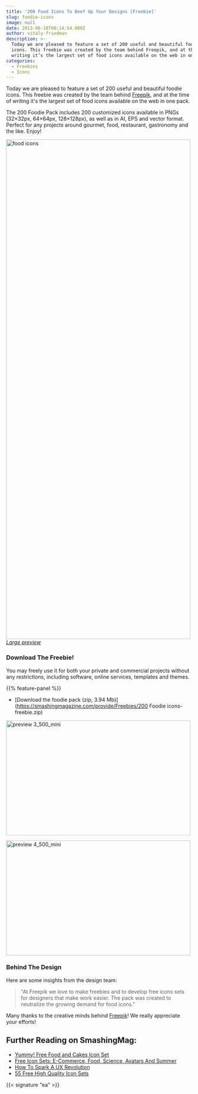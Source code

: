 ```yaml
---
title: '200 Food Icons To Beef Up Your Designs [Freebie]'
slug: foodie-icons
image: null
date: 2013-06-18T00:14:54.000Z
author: vitaly-friedman
description: >-
  Today we are pleased to feature a set of 200 useful and beautiful foodie
  icons. This freebie was created by the team behind Freepik, and at the time of
  writing it’s the largest set of food icons available on the web in one pack.
categories:
  - Freebies
  - Icons
---
```

Today we are pleased to feature a set of 200 useful and beautiful foodie icons. This freebie was created by the team behind <a href="https://www.freepik.com/">Freepik</a>, and at the time of writing it's the largest set of food icons available on the web in one pack.

The 200 Foodie Pack includes 200 customized icons available in PNGs (32×32px, 64×64px, 128×128px), as well as in AI, EPS and vector format. Perfect for any projects around gourmet, food, restaurant, gastronomy and the like. Enjoy!

<a href="https://archive.smashing.media/assets/344dbf88-fdf9-42bb-adb4-46f01eedd629/547171f8-be8b-49e1-837d-6de0e435726f/foodie-icons-new-font-mini.jpg"><img loading="lazy" decoding="async" class="164124 size-full" src="https://archive.smashing.media/assets/344dbf88-fdf9-42bb-adb4-46f01eedd629/a2608174-41a1-4646-b5ad-793c5b121677/foodie-icons-new-font-500-mini.jpg" alt="food icons" width="500" height="1357" /></a><br>
<em><a href="https://archive.smashing.media/assets/344dbf88-fdf9-42bb-adb4-46f01eedd629/547171f8-be8b-49e1-837d-6de0e435726f/foodie-icons-new-font-mini.jpg">Large preview</a></em>

### Download The Freebie!

You may freely use it for both your private and commercial projects without any restrictions, including software, online services, templates and themes.

{{% feature-panel %}}

*   [Download the foodie pack (zip, 3.94 Mb)](https://smashingmagazine.com/provide/Freebies/200 Foodie icons-freebie.zip)

<a href="https://archive.smashing.media/assets/344dbf88-fdf9-42bb-adb4-46f01eedd629/98eb1142-d964-42a4-9e6c-59f7b8fe1d47/preview-3-mini.jpg"><img loading="lazy" decoding="async" class="162857" src="https://archive.smashing.media/assets/344dbf88-fdf9-42bb-adb4-46f01eedd629/29efb0b7-1cac-4dc1-8be7-27e6a7f69721/preview-3-500-mini.jpg" alt="preview 3_500_mini" width="500" height="312" /></a>

<a href="https://archive.smashing.media/assets/344dbf88-fdf9-42bb-adb4-46f01eedd629/230cc658-26e3-4880-9b9f-1fe78bf525d2/preview-4-mini.jpg"><img loading="lazy" decoding="async" class="162869" src="https://archive.smashing.media/assets/344dbf88-fdf9-42bb-adb4-46f01eedd629/f62acb1a-0efb-470c-a038-c0c8431aae0d/preview-4-500-mini.jpg" alt="preview 4_500_mini" width="500" height="312" /></a>

### Behind The Design

Here are some insights from the design team:
<blockquote>"At Freepik we love to make freebies and to develop free icons sets for designers that make work easier. The pack was created to neutralize the growing demand for food icons."</blockquote>

Many thanks to the creative minds behind <a href="https://www.freepik.com/">Freepik</a>! We really appreciate your efforts!

## <span class="rh">Further Reading</span> on SmashingMag:

*   [Yummy! Free Food and Cakes Icon Set](https://www.smashingmagazine.com/2009/12/yummy-a-free-tasty-icon-set/)
*   [Free Icon Sets: E-Commerce, Food, Science, Avatars And Summer](https://www.smashingmagazine.com/2016/02/free-icon-sets-e-commerce-web-hosting-food-science-and-more/)
*   [How To Spark A UX Revolution](https://www.smashingmagazine.com/2017/03/spark-ux-revolution/)
*   [55 Free High Quality Icon Sets](https://www.smashingmagazine.com/2008/07/55-free-high-quality-icon-sets/)

{{< signature "ea" >}}


